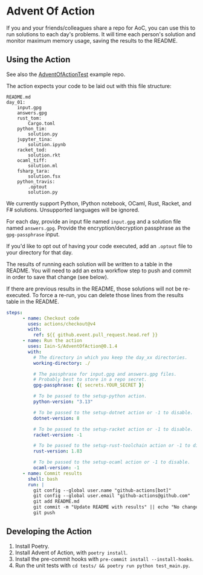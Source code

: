 # Advent Of Action

If you and your friends/colleagues share a repo for AoC, you can use this to run solutions to each day's problems.
It will time each person's solution and monitor maximum memory usage, saving the results to the README.

## Using the Action

See also the [AdventOfActionTest](https://github.com/Iain-S/AdventOfActionTest/tree/main) example repo.

The action expects your code to be laid out with this file structure:

```text
README.md
day_01:
    input.gpg
    answers.gpg
    rust_tom:
        Cargo.toml
    python_tim:
        solution.py
    jupyter_tina:
        solution.ipynb
    racket_tod:
        solution.rkt
    ocaml_tiff:
        solution.ml
    fsharp_tara:
        solution.fsx
    python_travis:
        .optout
        solution.py
```

We currently support Python, IPython notebook, OCaml, Rust, Racket, and F# solutions.
Unsupported languages will be ignored.

For each day, provide an input file named `input.gpg` and a solution file named `answers.gpg`.
Provide the encryption/decryption passphrase as the `gpg-passphrase` input.

If you'd like to opt out of having your code executed, add an `.optout` file to your directory for that day.

The results of running each solution will be written to a table in the README.
You will need to add an extra workflow step to push and commit in order to save that change (see below).

If there are previous results in the README, those solutions will not be re-executed.
To force a re-run, you can delete those lines from the results table in the README.

```yaml
steps:
      - name: Checkout code
        uses: actions/checkout@v4
        with:
          ref: ${{ github.event.pull_request.head.ref }}
      - name: Run the action
        uses: Iain-S/AdventOfAction@0.1.4
        with:
          # The directory in which you keep the day_xx directories.
          working-directory: ./

          # The passphrase for input.gpg and answers.gpg files.
          # Probably best to store in a repo secret.
          gpg-passphrase: {{ secrets.YOUR_SECRET }}

          # To be passed to the setup-python action.
          python-version: "3.13"

          # To be passed to the setup-dotnet action or -1 to disable.
          dotnet-version: 8

          # To be passed to the setup-racket action or -1 to disable.
          racket-version: -1

          # To be passed to the setup-rust-toolchain action or -1 to disable.
          rust-version: 1.83

          # To be passed to the setup-ocaml action or -1 to disable.
          ocaml-version: -1
      - name: Commit results
        shell: bash
        run: |
          git config --global user.name "github-actions[bot]"
          git config --global user.email "github-actions@github.com"
          git add README.md
          git commit -m "Update README with results" || echo "No changes to commit"
          git push
```

## Developing the Action

1. Install Poetry.
2. Install Advent of Action, with `poetry install`.
3. Install the pre-commit hooks with `pre-commit install --install-hooks`.
4. Run the unit tests with `cd tests/ && poetry run python test_main.py`.
